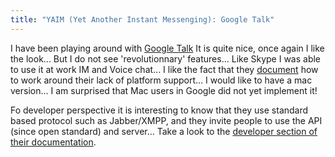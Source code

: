 ```yaml
---
title: "YAIM (Yet Another Instant Messenging): Google Talk"
---
```

I have been playing around with [Google Talk](http://www.google.com/talk/) It is quite nice, once again I like the look... But I do not see 'revolutionnary' features...
Like Skype I was able to use it at work IM and Voice chat...
I like the fact that they [document](http://www.google.com/talk/otherclients.html) how to work around their lack of platform support... I would like to have a mac version... I am surprised that Mac users in Google did not yet implement it!

Fo developer perspective it is interesting to know that they use standard based protocol such as Jabber/XMPP, and they invite people to use the API (since open standard) and server... Take a look to the [developer section of their documentation](http://www.google.com/talk/developer.html).
